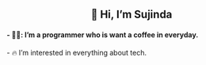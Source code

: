 <div id= "Header" align="Center">
  <h2>👋 Hi, I’m Sujinda </h2>
</div>
<h4> - 👨‍💼: I’m a programmer who is want a coffee in everyday. </h4>
- 🔥 I’m interested in everything about tech.

<!---
sujinda-p/sujinda-p is a ✨ special ✨ repository because its `README.md` (this file) appears on your GitHub profile.
You can click the Preview link to take a look at your changes.
--->
